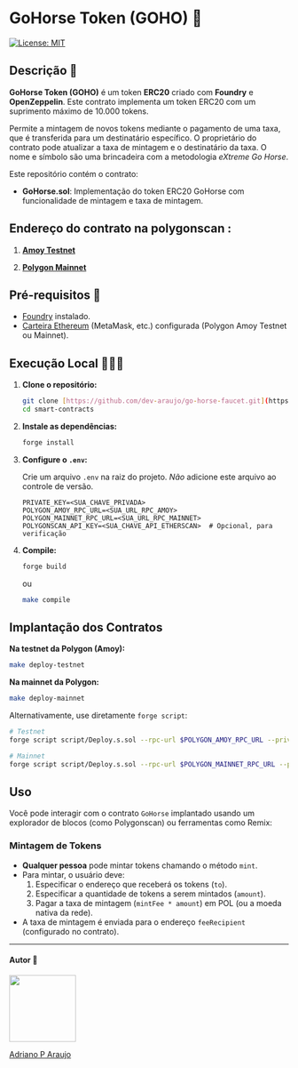 # GoHorse Token (GOHO) 🐴

[![License: MIT](https://img.shields.io/badge/License-MIT-5965E0.svg?labelColor=121214)](https://opensource.org/licenses/MIT)

## Descrição 📝

**GoHorse Token (GOHO)** é um token **ERC20** criado com **Foundry** e **OpenZeppelin**. Este contrato implementa um token ERC20 com um suprimento máximo de 10.000 tokens.

Permite a mintagem de novos tokens mediante o pagamento de uma taxa, que é transferida para um destinatário específico. O proprietário do contrato pode atualizar a taxa de mintagem e o destinatário da taxa. O nome e símbolo são uma brincadeira com a metodologia _eXtreme Go Horse_.

Este repositório contém o contrato:

- **GoHorse.sol**: Implementação do token ERC20 GoHorse com funcionalidade de mintagem e taxa de mintagem.

## Endereço do contrato na polygonscan :

1. **[Amoy Testnet](https://amoy.polygonscan.com/address/0xC7faFBAecD64b1448d9FEf1fF138bF1b08cf943b)**

2. **[Polygon Mainnet](https://polygonscan.com/address/0x7B7758077e51Bc1Be499eF9180f82E16019065cD)** 

## Pré-requisitos 🔨

- [Foundry](https://book.getfoundry.sh/) instalado.
- [Carteira Ethereum](https://metamask.io/) (MetaMask, etc.) configurada (Polygon Amoy Testnet ou Mainnet).

## Execução Local 👨🏼‍💻

1.  **Clone o repositório:**

    ```bash
    git clone [https://github.com/dev-araujo/go-horse-faucet.git](https://github.com/dev-araujo/go-horse-faucet.git)
    cd smart-contracts
    ```

2.  **Instale as dependências:**

    ```bash
    forge install
    ```

3.  **Configure o `.env`:**

    Crie um arquivo `.env` na raiz do projeto. _Não_ adicione este arquivo ao controle de versão.

    ```env
    PRIVATE_KEY=<SUA_CHAVE_PRIVADA>
    POLYGON_AMOY_RPC_URL=<SUA_URL_RPC_AMOY>
    POLYGON_MAINNET_RPC_URL=<SUA_URL_RPC_MAINNET>
    POLYGONSCAN_API_KEY=<SUA_CHAVE_API_ETHERSCAN>  # Opcional, para verificação
    ```

4.  **Compile:**

    ```bash
    forge build
    ```

    ou

    ```bash
    make compile
    ```

## Implantação dos Contratos

**Na testnet da Polygon (Amoy):**

```bash
make deploy-testnet
```

**Na mainnet da Polygon:**

```bash
make deploy-mainnet
```

Alternativamente, use diretamente `forge script`:

```bash
# Testnet
forge script script/Deploy.s.sol --rpc-url $POLYGON_AMOY_RPC_URL --private-key $PRIVATE_KEY --broadcast --verify -vvvv

# Mainnet
forge script script/Deploy.s.sol --rpc-url $POLYGON_MAINNET_RPC_URL --private-key $PRIVATE_KEY --broadcast --verify -vvvv
```

## Uso

Você pode interagir com o contrato `GoHorse` implantado usando um explorador de blocos (como Polygonscan) ou ferramentas como Remix:

### Mintagem de Tokens

- **Qualquer pessoa** pode mintar tokens chamando o método `mint`.
- Para mintar, o usuário deve:
  1. Especificar o endereço que receberá os tokens (`to`).
  2. Especificar a quantidade de tokens a serem mintados (`amount`).
  3. Pagar a taxa de mintagem (`mintFee * amount`) em POL (ou a moeda nativa da rede).
- A taxa de mintagem é enviada para o endereço `feeRecipient` (configurado no contrato).

---

#### Autor 👷

<img src="https://media.licdn.com/dms/image/v2/D4D03AQFdtLzMPGq-iA/profile-displayphoto-shrink_200_200/B4DZXYBptVG8AY-/0/1743086067092?e=1749081600&v=beta&t=f3BTl84h34Tyak_VLwTjwH1ckx1jM_SrC7mGewpzMA4" width=120 />

[Adriano P Araujo](https://www.linkedin.com/in/araujocode/)
